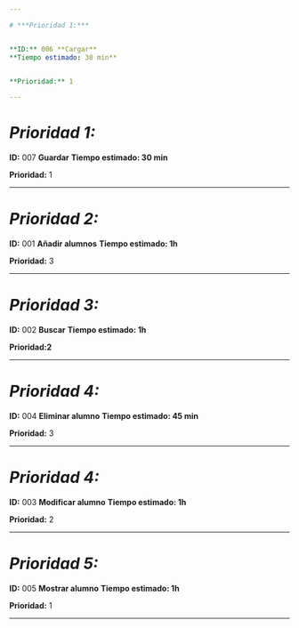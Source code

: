 ```yaml
---

# ***Prioridad 1:***


**ID:** 006 **Cargar**
**Tiempo estimado: 30 min**


**Prioridad:** 1

---  
```



# ***Prioridad 1:***


**ID:** 007 **Guardar**
**Tiempo estimado: 30 min**


**Prioridad:** 1

---  


# ***Prioridad 2:***


**ID:** 001 **Añadir alumnos**
**Tiempo estimado: 1h**


**Prioridad:** 3

---  


# ***Prioridad 3:***


**ID:** 002 **Buscar**
**Tiempo estimado: 1h**


**Prioridad:2** 

---  


# ***Prioridad 4:***


**ID:** 004 **Eliminar alumno**
**Tiempo estimado: 45 min**


**Prioridad:** 3

---  


# ***Prioridad 4:***



**ID:** 003 **Modificar alumno**
**Tiempo estimado: 1h**


**Prioridad:** 2

---  


# ***Prioridad 5:***


**ID:** 005 **Mostrar alumno**
**Tiempo estimado: 1h**


**Prioridad:** 1

---
